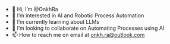 - 👋 Hi, I’m @OnkhRa
- 👀 I’m interested in AI and Robotic Process Automation
- 🌱 I’m currently learning about LLMs
- 💞️ I’m looking to collaborate on Automating Processes using AI
- 📫 How to reach me on email at onkh.ra@outlook.com

<!---
OnkhRa/OnkhRa is a ✨ special ✨ repository because its `README.md` (this file) appears on your GitHub profile.
You can click the Preview link to take a look at your changes.
--->

